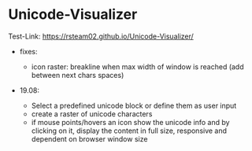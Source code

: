 # Unicode-Visualizer

Test-Link: https://rsteam02.github.io/Unicode-Visualizer/

+ fixes:
    - icon raster: breakline when max width of window is reached (add between next chars spaces) 

+ 19.08:    
    - Select a predefined unicode block or define them as user input 
    - create a raster of unicode characters
    - if mouse points/hovers an icon show the unicode info and by clicking on it, display the content in full size, responsive and dependent on browser window size